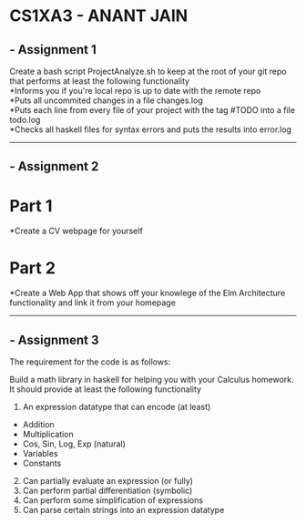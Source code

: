 CS1XA3 - ANANT JAIN
=====================

## - Assignment 1

Create a bash script ProjectAnalyze.sh to keep at the root of your git repo that performs at least the following functionality  
*Informs you if you're local repo is up to date with the remote repo  
*Puts all uncommited changes in a file changes.log  
*Puts each line from every file of your project with the tag #TODO into a file todo.log  
*Checks all haskell files for syntax errors and puts the results into error.log  

---
## - Assignment 2  

# Part 1  
*Create a CV webpage for yourself  

# Part 2  
*Create a Web App that shows off your knowlege of the Elm Architecture functionality and link it from your homepage

---
## - Assignment 3

The requirement for the code is as follows:  

Build a math library in haskell for helping you with your Calculus homework. It should provide at least the following functionality

1. An expression datatype that can encode (at least)  
* Addition  
* Multiplication  
* Cos, Sin, Log, Exp (natural)  
* Variables  
* Constants  
2. Can partially evaluate an expression (or fully)  
3. Can perform partial differentiation (symbolic)  
4. Can perform some simplification of expressions  
5. Can parse certain strings into an expression datatype
